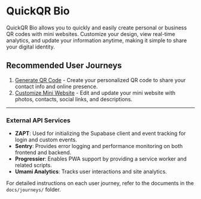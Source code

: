 # QuickQR Bio

QuickQR Bio allows you to quickly and easily create personal or business QR codes with mini websites. Customize your design, view real-time analytics, and update your information anytime, making it simple to share your digital identity.

## Recommended User Journeys

1. [Generate QR Code](docs/journeys/generate-qr-code.md) - Create your personalized QR code to share your contact info and online presence.
2. [Customize Mini Website](docs/journeys/customize-mini-website.md) - Edit and update your mini website with photos, contacts, social links, and descriptions.

---

### External API Services

- **ZAPT**: Used for initializing the Supabase client and event tracking for login and custom events.
- **Sentry**: Provides error logging and performance monitoring on both frontend and backend.
- **Progressier**: Enables PWA support by providing a service worker and related scripts.
- **Umami Analytics**: Tracks user interactions and site analytics.

For detailed instructions on each user journey, refer to the documents in the `docs/journeys/` folder.